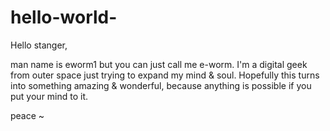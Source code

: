 # hello-world-


Hello stanger,

man name is eworm1 but you can just call me e-worm. I'm a digital geek from outer space just trying to expand my mind & soul. Hopefully this turns into something amazing & wonderful, because anything is possible if you put your mind to it.

peace ~

